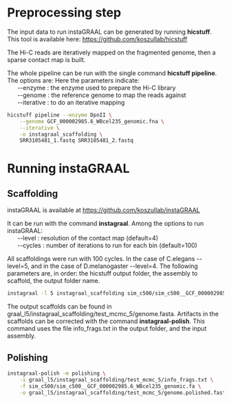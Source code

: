 
# Preprocessing step

The input data to run instaGRAAL can be generated by running **hicstuff**. This tool is available here: https://github.com/koszullab/hicstuff 

The Hi-C reads are iteratively mapped on the fragmented genome, then a sparse contact map is built.

The whole pipeline can be run with the single command **hicstuff pipeline**. The options are:
Here the parameters indicate: <br/>
&nbsp;&nbsp;&nbsp;&nbsp;&nbsp;&nbsp;--enzyme : the enzyme used to prepare the Hi-C library<br/>
&nbsp;&nbsp;&nbsp;&nbsp;&nbsp;&nbsp;--genome : the reference genome to map the reads against<br/>
&nbsp;&nbsp;&nbsp;&nbsp;&nbsp;&nbsp;--iterative : to do an iterative mapping<br/>


```bash
hicstuff pipeline --enzyme DpnII \
    --genome GCF_000002985.6_WBcel235_genomic.fna \
    --iterative \
    -o instagraal_scaffolding \
    SRR3105481_1.fastq SRR3105481_2.fastq
```

# Running instaGRAAL

## Scaffolding

instaGRAAL is available at https://github.com/koszullab/instaGRAAL

It can be run with the command **instagraal**. Among the options to run instaGRAAL:<br/>
&nbsp;&nbsp;&nbsp;&nbsp;&nbsp;&nbsp;--level : resolution of the contact map (default=4)<br/>
&nbsp;&nbsp;&nbsp;&nbsp;&nbsp;&nbsp;--cycles : number of iterations to run for each bin (default=100)<br/>

All scaffoldings were run with 100 cycles. In the case of C.elegans --level=5, and in the case of D.melanogaster --level=4.
The following parameters are, in order: the hicstuff output folder, the assembly to scaffold, the output folder name.


```bash
instagraal -l 5 instagraal_scaffolding sim_c500/sim_c500__GCF_000002985.6_WBcel235_genomic.fa graal_l5
```

The output scaffolds can be found in graal_l5/instagraal_scaffolding/test_mcmc_5/genome.fasta. Artifacts in the scaffolds can be corrected with the command **instagraal-polish**. This command uses the file info_frags.txt in the output folder, and the input assembly.

## Polishing


```bash
instagraal-polish -m polishing \
    -i graal_l5/instagraal_scaffolding/test_mcmc_5/info_frags.txt \
    -f sim_c500/sim_c500__GCF_000002985.6_WBcel235_genomic.fa \
    -o graal_l5/instagraal_scaffolding/test_mcmc_5/genome.polished.fasta
```
